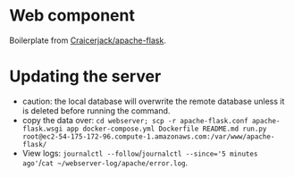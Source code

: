 # Web component

Boilerplate from
[Craicerjack/apache-flask](https://github.com/Craicerjack/apache-flask).

# Updating the server

- caution: the local database will overwrite the remote database unless it is
  deleted before running the command.
- copy the data over: `cd webserver; scp -r apache-flask.conf apache-flask.wsgi
  app docker-compose.yml Dockerfile README.md run.py
  root@ec2-54-175-172-96.compute-1.amazonaws.com:/var/www/apache-flask/`
- View logs: `journalctl --follow`/`journalctl --since='5 minutes ago'`/`cat
  ~/webserver-log/apache/error.log`.
